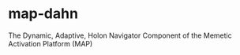 # map-dahn
The Dynamic, Adaptive, Holon Navigator Component of the Memetic Activation Platform (MAP)
